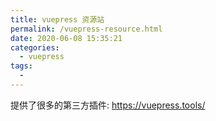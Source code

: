 ```yaml
---
title: vuepress 资源站
permalink: /vuepress-resource.html
date: 2020-06-08 15:35:21
categories:
  - vuepress
tags:
  -
---
```


提供了很多的第三方插件: https://vuepress.tools/
